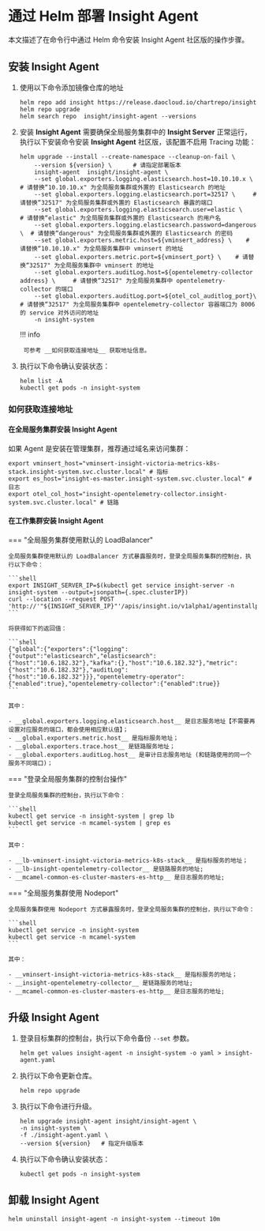 # 通过 Helm 部署 Insight Agent

本文描述了在命令行中通过 Helm 命令安装 Insight Agent 社区版的操作步骤。

## 安装 Insight Agent

1. 使用以下命令添加镜像仓库的地址

    ```shell
    helm repo add insight https://release.daocloud.io/chartrepo/insight
    helm repo upgrade
    helm search repo  insight/insight-agent --versions
    ```

2. 安装 __Insight Agent__ 需要确保全局服务集群中的 __Insight Server__ 正常运行，执行以下安装命令安装 __Insight Agent__ 社区版，该配置不启用 Tracing 功能：

    ```shell
    helm upgrade --install --create-namespace --cleanup-on-fail \
        --version ${version} \      # 请指定部署版本
        insight-agent  insight/insight-agent \
        --set global.exporters.logging.elasticsearch.host=10.10.10.x \    # 请替换“10.10.10.x" 为全局服务集群或外置的 Elasticsearch 的地址
        --set global.exporters.logging.elasticsearch.port=32517 \     # 请替换“32517" 为全局服务集群或外置的 Elasticsearch 暴露的端口
        --set global.exporters.logging.elasticsearch.user=elastic \     # 请替换“elastic" 为全局服务集群或外置的 Elasticsearch 的用户名
        --set global.exporters.logging.elasticsearch.password=dangerous \  # 请替换“dangerous" 为全局服务集群或外置的 Elasticsearch 的密码
        --set global.exporters.metric.host=${vminsert_address} \    # 请替换“10.10.10.x" 为全局服务集群中 vminsert 的地址
        --set global.exporters.metric.port=${vminsert_port} \    # 请替换“32517" 为全局服务集群中 vminsert 的地址
        --set global.exporters.auditLog.host=${opentelemetry-collector address} \     # 请替换“32517" 为全局服务集群中 opentelemetry-collector 的端口
        --set global.exporters.auditLog.port=${otel_col_auditlog_port}\   # 请替换“32517" 为全局服务集群中 opentelemetry-collector 容器端口为 8006 的 service 对外访问的地址
        -n insight-system
    ```

    !!! info

        可参考 __如何获取连接地址__ 获取地址信息。

3. 执行以下命令确认安装状态：

    ```shell
    helm list -A
    kubectl get pods -n insight-system
    ```

### 如何获取连接地址

#### 在全局服务集群安装 Insight Agent

如果 Agent 是安装在管理集群，推荐通过域名来访问集群：

```shell
export vminsert_host="vminsert-insight-victoria-metrics-k8s-stack.insight-system.svc.cluster.local" # 指标
export es_host="insight-es-master.insight-system.svc.cluster.local" # 日志
export otel_col_host="insight-opentelemetry-collector.insight-system.svc.cluster.local" # 链路
```

#### 在工作集群安装 Insight Agent

=== "全局服务集群使用默认的 LoadBalancer"

    全局服务集群使用默认的 LoadBalancer 方式暴露服务时，登录全局服务集群的控制台，执行以下命令：

    ```shell
    export INSIGHT_SERVER_IP=$(kubectl get service insight-server -n insight-system --output=jsonpath={.spec.clusterIP})
    curl --location --request POST 'http://'"${INSIGHT_SERVER_IP}"'/apis/insight.io/v1alpha1/agentinstallparam'
    ```

    将获得如下的返回值：

    ```shell
    {"global":{"exporters":{"logging":{"output":"elasticsearch","elasticsearch":{"host":"10.6.182.32"},"kafka":{},"host":"10.6.182.32"},"metric":{"host":"10.6.182.32"},"auditLog":    {"host":"10.6.182.32"}}},"opentelemetry-operator":{"enabled":true},"opentelemetry-collector":{"enabled":true}}
    ```

    其中：

    - __global.exporters.logging.elasticsearch.host__ 是日志服务地址【不需要再设置对应服务的端口，都会使用相应默认值】；
    - __global.exporters.metric.host__ 是指标服务地址；
    - __global.exporters.trace.host__ 是链路服务地址；
    - __global.exporters.auditLog.host__ 是审计日志服务地址 (和链路使用的同一个服务不同端口)；

=== "登录全局服务集群的控制台操作"

    登录全局服务集群的控制台，执行以下命令：

    ```shell
    kubectl get service -n insight-system | grep lb
    kubectl get service -n mcamel-system | grep es
    ```

    其中：

    - __lb-vminsert-insight-victoria-metrics-k8s-stack__ 是指标服务的地址；
    - __lb-insight-opentelemetry-collector__ 是链路服务的地址;
    - __mcamel-common-es-cluster-masters-es-http__ 是日志服务的地址;

=== "全局服务集群使用 Nodeport"

    全局服务集群使用 Nodeport 方式暴露服务时，登录全局服务集群的控制台，执行以下命令：

    ```shell
    kubectl get service -n insight-system
    kubectl get service -n mcamel-system
    ```

    其中：

    - __vminsert-insight-victoria-metrics-k8s-stack__ 是指标服务的地址；
    - __insight-opentelemetry-collector__ 是链路服务的地址;
    - __mcamel-common-es-cluster-masters-es-http__ 是日志服务的地址;

## 升级 Insight Agent

1. 登录目标集群的控制台，执行以下命令备份 `--set` 参数。

    ```shell
    helm get values insight-agent -n insight-system -o yaml > insight-agent.yaml
    ```

2. 执行以下命令更新仓库。

    ```shell
    helm repo upgrade
    ```

3. 执行以下命令进行升级。

    ```shell
    helm upgrade insight-agent insight/insight-agent \
    -n insight-system \
    -f ./insight-agent.yaml \
    --version ${version}   # 指定升级版本
    ```

4. 执行以下命令确认安装状态：

    ```shell
    kubectl get pods -n insight-system
    ```

## 卸载 Insight Agent

```shell
helm uninstall insight-agent -n insight-system --timeout 10m
```

